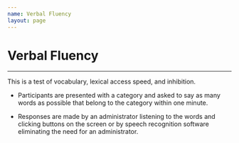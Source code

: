 ```yaml
---
name: Verbal Fluency
layout: page
---
```

# Verbal Fluency
---
This is a test of vocabulary, lexical access speed, and inhibition.
    
- Participants are presented with a category and asked to say as many words as possible that belong to the category within one minute. 
    
- Responses are made by an administrator listening to the words and clicking buttons on the screen or by speech recognition software eliminating the need for an administrator.
    